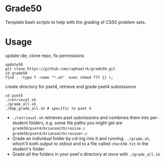 # Grade50
Template bash scripts to help with the grading of CS50 problem sets.

# Usage

update ide, clone repo, fix permissions

```
update50
git clone https://github.com/raphaelrk/grade50.git
cd grade50
find . -type f -name "*.sh" -exec chmod 777 {} \;
```

create directory for pset4, retrieve and grade pset4 submissions
```
cd pset4
./retrieval.sh
./grade_all.sh
./bmp_grade_all.sh # specific to pset 4
```

- `./retrieval.sh` retrieves pset submissions and combines them into per-student folders, e.g. some file paths you might get are `grade50/pset4/briansmith/resize.c` `grade50/pset4/briansmith/recover.c`
- Grade an individual folder by cd-ing into it and running `../grade.sh`, which'll both output to stdout and to a file called `check50.txt` in the student's folder
- Grade all the folders in your pset's directory at once with `./grade_all.sh`

